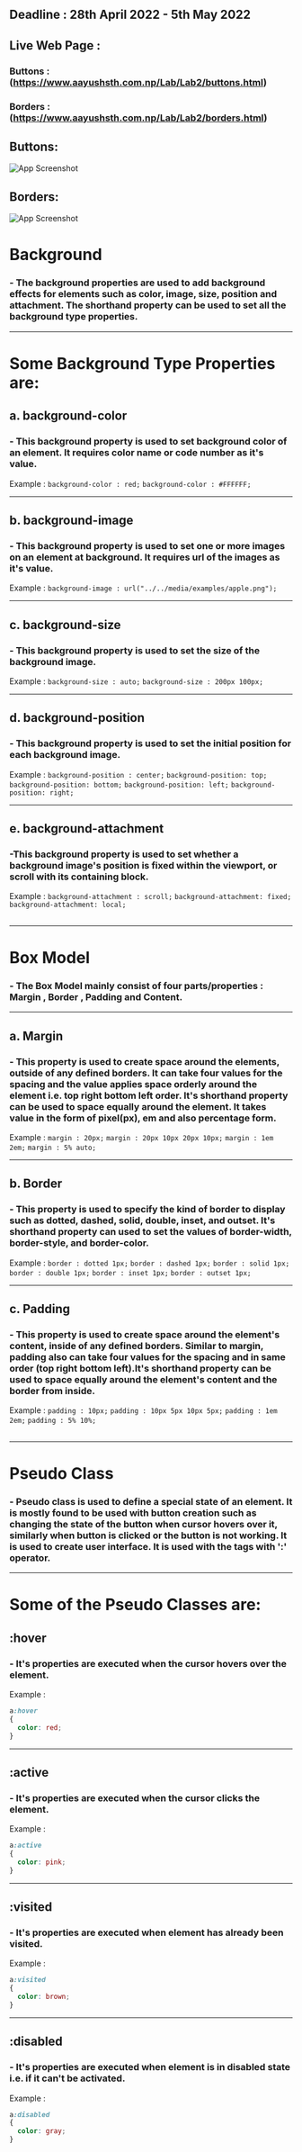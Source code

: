 ## Deadline : 28th April 2022 - 5th May 2022
## Live Web Page : 
### Buttons : (https://www.aayushsth.com.np/Lab/Lab2/buttons.html) 
### Borders : (https://www.aayushsth.com.np/Lab/Lab2/borders.html)
## Buttons:
![App Screenshot](./Buttons.png)

## Borders:
![App Screenshot](./Borders.png)

# Background
### - The background properties are used to add background effects for elements such as color, image, size, position and attachment. The shorthand property can be used to set all the background type properties.

---

# Some Background Type Properties are:

## a. background-color  
### - This background property is used to set background color of an element. It requires color name or code number as it's value.  
  Example : `background-color : red;`
            `background-color : #FFFFFF;`
  
---

## b. background-image
###  - This background property is used to set one or more images on an element at background. It requires url of the images as it's value.
  Example : `background-image : url("../../media/examples/apple.png");`

---

## c. background-size
###  - This background property is used to set the size of the background image.
  Example : `background-size : auto;`
            `background-size : 200px 100px;`

---

## d. background-position
###  - This background property is used to set the initial position for each background image.
 Example : `background-position : center;`
           `background-position: top;`
           `background-position: bottom;`
           `background-position: left;`
           `background-position: right;`
  
---
          
## e. background-attachment
###  -This background property is used to set whether a background image's position is fixed within the viewport, or scroll with its containing block.
 Example : `background-attachment : scroll;`
           `background-attachment: fixed;`
           `background-attachment: local;`

## 
*** 
##  

# Box Model
### - The Box Model mainly consist of four parts/properties : Margin , Border , Padding and Content.

---

## a. Margin
### - This property is used to create space around the elements, outside of any defined borders. It can take four values for the spacing and the value applies space orderly around the element i.e. top right bottom left order. It's shorthand property can be used to space equally around the element. It takes value in the form of pixel(px), em and also percentage form.
 Example : `margin : 20px;`
           `margin : 20px 10px 20px 10px;`
           `margin : 1em 2em;`
           `margin : 5% auto;`

---

## b. Border
### - This property is used to specify the kind of border to display such as dotted, dashed, solid, double, inset, and outset. It's shorthand property can used to set the values of border-width, border-style, and border-color.
 Example : `border : dotted 1px;`
           `border : dashed 1px;`
           `border : solid 1px;` 
           `border : double 1px;`
           `border : inset 1px;`
           `border : outset 1px;`

---

## c. Padding
### - This property is used to create space around the element's content, inside of any defined borders. Similar to margin, padding also can take four values for the spacing and in same order (top right bottom left).It's shorthand property can be used to space equally around the element's content and the border from inside.
 Example : `padding : 10px;`
           `padding : 10px 5px 10px 5px;`
           `padding : 1em 2em;`
           `padding : 5% 10%;`

## 
*** 
##  

# Pseudo Class
### - Pseudo class is used to define a special state of an element. It is mostly found to be used with button creation such as changing the state of the button when cursor hovers over it, similarly when button is clicked or the button is not working. It is used to create user interface. It is used with the tags with ':' operator.

---

# Some of the Pseudo Classes are:

## :hover
### - It's properties are executed when the cursor hovers over the element.
Example : 
```CSS
a:hover 
{
  color: red;
}
```

---

## :active
###  - It's properties are executed when the cursor clicks the element.
Example : 
```CSS
a:active 
{
  color: pink;
}
```

---

## :visited
### - It's properties are executed when element has already been visited.
Example : 
```CSS
a:visited 
{
  color: brown;
}
```

---

## :disabled
### - It's properties are executed when element is in disabled state i.e. if it can't be activated.
Example : 
```CSS
a:disabled 
{
  color: gray;
}
```

